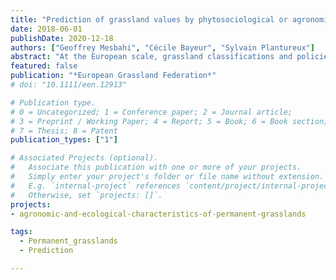 ```yaml
---
title: "Prediction of grassland values by phytosociological or agronomical approach"
date: 2018-06-01
publishDate: 2020-12-18
authors: ["Geoffrey Mesbahi", "Cécile Bayeur", "Sylvain Plantureux"]
abstract: "At the European scale, grassland classifications and policies are mainly based on a phytosociological approach. However, agronomists use other classifications, such as agronomical typologies, indicators, models, measurements of forage yield or quality. Grasslands in the Vosges Mountains (north-eastern France, 170 - 1,424 m a.s.l., 7,000+ km²) have been studied following these two approaches in the last few years. Are these methods redundant or complementary? We compared a phytosociological classification made by botanists based on a sample of 550 grasslands and an agronomical classification from the study of 233 grasslands. This work didi not show equivalences between the two approaches: the prediction of grasslands' ecological and agronomical values requires the association of both approaches. We, therefore, propose that current grassland classifications need both agronomical and phytosociological criteria in order to provide complete information on ecosystems and sustainable production."
featured: false
publication: "*European Grassland Federation*"
# doi: "10.1111/een.12913"

# Publication type.
# 0 = Uncategorized; 1 = Conference paper; 2 = Journal article;
# 3 = Preprint / Working Paper; 4 = Report; 5 = Book; 6 = Book section;
# 7 = Thesis; 8 = Patent
publication_types: ["1"]

# Associated Projects (optional).
#   Associate this publication with one or more of your projects.
#   Simply enter your project's folder or file name without extension.
#   E.g. `internal-project` references `content/project/internal-project/index.md`.
#   Otherwise, set `projects: []`.
projects:
- agronomic-and-ecological-characteristics-of-permanent-grasslands

tags:
  - Permanent_grasslands
  - Prediction

---
```

